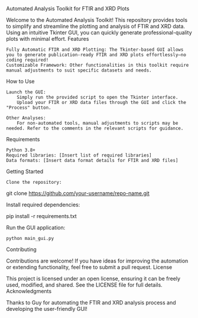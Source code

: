 Automated Analysis Toolkit for FTIR and XRD Plots

Welcome to the Automated Analysis Toolkit! This repository provides tools to simplify and streamline the plotting and analysis of FTIR and XRD data. Using an intuitive Tkinter GUI, you can quickly generate professional-quality plots with minimal effort.
Features

    Fully Automatic FTIR and XRD Plotting: The Tkinter-based GUI allows you to generate publication-ready FTIR and XRD plots effortlessly—no coding required!
    Customizable Framework: Other functionalities in this toolkit require manual adjustments to suit specific datasets and needs.

How to Use

    Launch the GUI:
        Simply run the provided script to open the Tkinter interface.
        Upload your FTIR or XRD data files through the GUI and click the "Process" button.

    Other Analyses:
        For non-automated tools, manual adjustments to scripts may be needed. Refer to the comments in the relevant scripts for guidance.

Requirements

    Python 3.8+
    Required libraries: [Insert list of required libraries]
    Data formats: [Insert data format details for FTIR and XRD files]

Getting Started

    Clone the repository:

git clone https://github.com/your-username/repo-name.git

Install required dependencies:

pip install -r requirements.txt

Run the GUI application:

    python main_gui.py

Contributing

Contributions are welcome! If you have ideas for improving the automation or extending functionality, feel free to submit a pull request.
License

This project is licensed under an open license, ensuring it can be freely used, modified, and shared. See the LICENSE file for full details.
Acknowledgments

Thanks to Guy for automating the FTIR and XRD analysis process and developing the user-friendly GUI!
